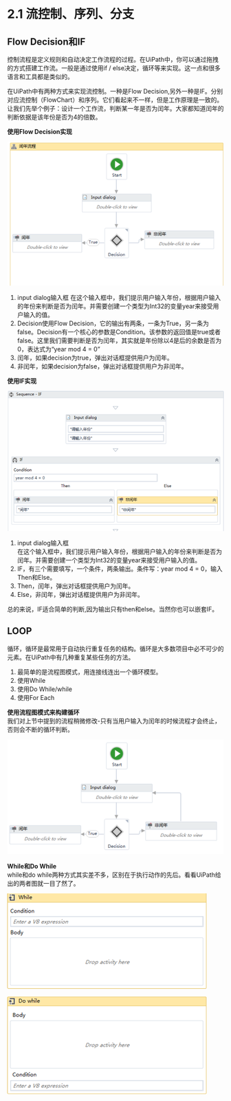 # 2.1 流控制、序列、分支

## Flow Decision和IF

控制流程是定义规则和自动决定工作流程的过程。在UiPath中，你可以通过拖拽的方式搭建工作流。一般是通过使用if / else决定，循环等来实现。这一点和很多语言和工具都是类似的。

在UiPath中有两种方式来实现流控制。一种是Flow Decision,另外一种是IF。分别对应流控制（FlowChart）和序列。它们看起来不一样，但是工作原理是一致的。让我们先举个例子：设计一个工作流，判断某一年是否为闰年。大家都知道闰年的判断依据是该年份是否为4的倍数。

**使用Flow Decision实现**

![](/assets2.1/import1.png)

1. input dialog输入框
   在这个输入框中，我们提示用户输入年份，根据用户输入的年份来判断是否为闰年。并需要创建一个类型为Int32的变量year来接受用户输入的值。
2. Decision使用Flow Decision，它的输出有两条，一条为True，另一条为false。Decision有一个核心的参数是Condition。该参数的返回值是true或者false。这里我们需要判断是否为闰年，其实就是年份除以4是后的余数是否为0，表达式为“year mod 4 = 0”
3. 闰年，如果decision为true，弹出对话框提供用户为闰年。
4. 非闰年，如果decision为false，弹出对话框提供用户为非闰年。

**使用IF实现**

![](/assets2.1/import2.png)  
1. input dialog输入框  
   在这个输入框中，我们提示用户输入年份，根据用户输入的年份来判断是否为闰年。并需要创建一个类型为Int32的变量year来接受用户输入的值。  
2. IF，有三个需要填写，一个条件，两条输出。条件写：year mod 4 = 0，输入Then和Else。  
3. Then，闰年，弹出对话框提供用户为闰年。  
4. Else，非闰年，弹出对话框提供用户为非闰年。

总的来说，IF适合简单的判断,因为输出只有then和else。当然你也可以嵌套IF。

## LOOP

循环，循环是最常用于自动执行重复任务的结构。循环是大多数项目中必不可少的元素。在UiPath中有几种重复某些任务的方法。  
1. 最简单的是流程图模式，用连接线连出一个循环模型。  
2. 使用While  
3. 使用Do While/while  
4. 使用For Each

**使用流程图模式来构建循环**  
我们对上节中提到的流程稍微修改-只有当用户输入为闰年的时候流程才会终止，否则会不断的循环判断。

![](/assets2.1/import3.png)

**While和Do While**  
while和do while两种方式其实差不多，区别在于执行动作的先后。看看UiPath给出的两者图就一目了然了。

![](/assets2.1/import4.png)

![](/assets2.1/import5.png)





